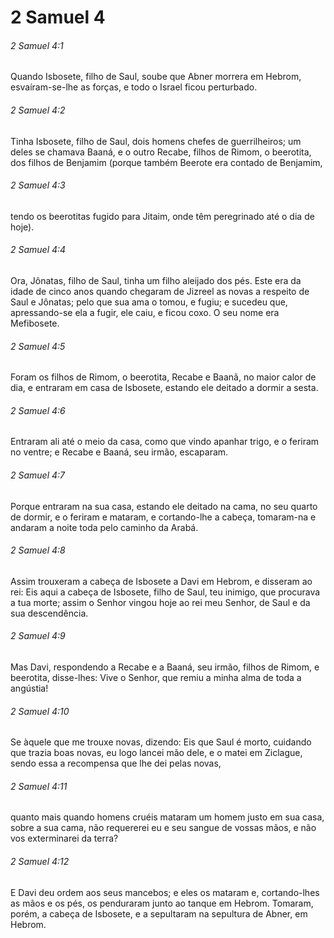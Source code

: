 # 2 Samuel 4

###### 2 Samuel 4:1

Quando Isbosete, filho de Saul, soube que Abner morrera em Hebrom, esvaíram-se-lhe as forças, e todo o Israel ficou perturbado.

###### 2 Samuel 4:2

Tinha Isbosete, filho de Saul, dois homens chefes de guerrilheiros; um deles se chamava Baaná, e o outro Recabe, filhos de Rimom, o beerotita, dos filhos de Benjamim (porque também Beerote era contado de Benjamim,

###### 2 Samuel 4:3

tendo os beerotitas fugido para Jitaim, onde têm peregrinado até o dia de hoje).

###### 2 Samuel 4:4

Ora, Jônatas, filho de Saul, tinha um filho aleijado dos pés. Este era da idade de cinco anos quando chegaram de Jizreel as novas a respeito de Saul e Jônatas; pelo que sua ama o tomou, e fugiu; e sucedeu que, apressando-se ela a fugir, ele caiu, e ficou coxo. O seu nome era Mefibosete.

###### 2 Samuel 4:5

Foram os filhos de Rimom, o beerotita, Recabe e Baanã, no maior calor de dia, e entraram em casa de Isbosete, estando ele deitado a dormir a sesta.

###### 2 Samuel 4:6

Entraram ali até o meio da casa, como que vindo apanhar trigo, e o feriram no ventre; e Recabe e Baaná, seu irmão, escaparam.

###### 2 Samuel 4:7

Porque entraram na sua casa, estando ele deitado na cama, no seu quarto de dormir, e o feriram e mataram, e cortando-lhe a cabeça, tomaram-na e andaram a noite toda pelo caminho da Arabá.

###### 2 Samuel 4:8

Assim trouxeram a cabeça de Isbosete a Davi em Hebrom, e disseram ao rei: Eis aqui a cabeça de Isbosete, filho de Saul, teu inimigo, que procurava a tua morte; assim o Senhor vingou hoje ao rei meu Senhor, de Saul e da sua descendência.

###### 2 Samuel 4:9

Mas Davi, respondendo a Recabe e a Baaná, seu irmão, filhos de Rimom, e beerotita, disse-lhes: Vive o Senhor, que remiu a minha alma de toda a angústia!

###### 2 Samuel 4:10

Se àquele que me trouxe novas, dizendo: Eis que Saul é morto, cuidando que trazia boas novas, eu logo lancei mão dele, e o matei em Ziclague, sendo essa a recompensa que lhe dei pelas novas,

###### 2 Samuel 4:11

quanto mais quando homens cruéis mataram um homem justo em sua casa, sobre a sua cama, não requererei eu e seu sangue de vossas mãos, e não vos exterminarei da terra?

###### 2 Samuel 4:12

E Davi deu ordem aos seus mancebos; e eles os mataram e, cortando-lhes as mãos e os pés, os penduraram junto ao tanque em Hebrom. Tomaram, porém, a cabeça de Isbosete, e a sepultaram na sepultura de Abner, em Hebrom.

